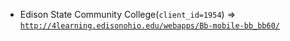  - Edison State Community College(`client_id=1954`) => [`http://4learning.edisonohio.edu/webapps/Bb-mobile-bb_bb60/`](http://4learning.edisonohio.edu/webapps/Bb-mobile-bb_bb60/)
